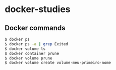 # docker-studies

## Docker commands

``` bash
$ docker ps
$ docker ps -a | grep Exited
$ docker volume ls
$ docker container prune
$ docker volume prune
$ docker volume create volume-meu-primeiro-nome
```
